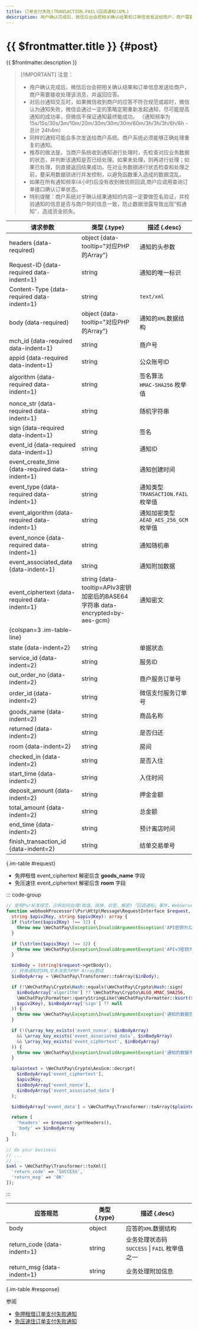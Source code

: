 ```yaml
---
title: 订单支付失败(TRANSACTION.FAIL)回调通知(XML)
description: 用户确认完成后，微信后台会把相关确认结果和订单信息发送给商户，商户需要接收处理该消息，并返回应答。
---
```


# {{ $frontmatter.title }} {#post}

{{ $frontmatter.description }}

> [!IMPORTANT] 注意：
> - 用户确认完成后，微信后台会把相关确认结果和订单信息发送给商户，商户需要接收处理该消息，并返回应答。
> - 对后台通知交互时，如果微信收到商户的应答不符合规范或超时，微信认为通知失败，微信会通过一定的策略定期重新发起通知，尽可能提高通知的成功率，但微信不保证通知最终能成功。 （通知频率为15s/15s/30s/3m/10m/20m/30m/30m/30m/60m/3h/3h/3h/6h/6h - 总计 24h4m）
> - 同样的通知可能会多次发送给商户系统。商户系统必须能够正确处理重复的通知。
> - 推荐的做法是，当商户系统收到通知进行处理时，先检查对应业务数据的状态，并判断该通知是否已经处理。如果未处理，则再进行处理；如果已处理，则直接返回结果成功。在对业务数据进行状态检查和处理之前，要采用数据锁进行并发控制，以避免函数重入造成的数据混乱。
> - 如果在所有通知频率(4小时)后没有收到微信侧回调,商户应调用查询订单接口确认订单状态。
> - 特别提醒：商户系统对于确认结果通知的内容一定要做签名验证，并校验通知的信息是否与商户侧的信息一致，防止数据泄露导致出现“假通知”，造成资金损失。

| 请求参数 | 类型 {.type} | 描述 {.desc}
| -- | -- | --
| headers {data-required} | object {data-tooltip="对应PHP的Array"} | 通知的头参数
| Request-ID {data-required data-indent=1} | string | 通知的唯一标识
| Content-Type {data-required data-indent=1} | string | `text/xml`
| body {data-required} | object {data-tooltip="对应PHP的Array"} | 通知的`XML`数据结构
| mch_id {data-required data-indent=1} | string | 商户号
| appid {data-required data-indent=1} | string | 公众账号ID
| algorithm {data-required data-indent=1} | string | 签名算法<br/> `HMAC-SHA256` 枚举值
| nonce_str {data-required data-indent=1} | string | 随机字符串
| sign {data-required data-indent=1} | string | 签名
| event_id {data-required data-indent=1} | string | 通知ID
| event_create_time {data-required data-indent=1} | string | 通知创建时间
| event_type {data-required data-indent=1} | string | 通知类型<br/>`TRANSACTION.FAIL` 枚举值
| event_algorithm {data-required data-indent=1} | string | 通知加密类型<br/>`AEAD_AES_256_GCM` 枚举值
| event_nonce {data-required data-indent=1} | string | 通知随机串
| event_associated_data {data-indent=1} | string | 通知附加数据
| event_ciphertext {data-required data-indent=1} | string {data-tooltip=APIv3密钥加密后的BASE64字符串 data-encrypted=by-aes-gcm} | 通知密文
| {colspan=3 .im-table-line}
| state {data-indent=2} | string | 单据状态
| service_id {data-indent=2} | string | 服务ID
| out_order_no {data-indent=2} | string | 商户服务订单号
| order_id {data-indent=2} | string | 微信支付服务订单号
| goods_name {data-indent=2} | string | 商品名称
| returned {data-indent=2} | string | 是否归还
| room {data-indent=2} | string | 房间
| checked_in {data-indent=2} | string | 是否入住
| start_time {data-indent=2} | string | 入住时间
| deposit_amount {data-indent=2} | string | 押金金额
| total_amount {data-indent=2} | string | 总金额
| end_time {data-indent=2} | string | 预计离店时间
| finish_transaction_id {data-indent=2} | string | 结单交易单号

{.im-table #request}

- 免押租借 event_ciphertext 解密后含 **goods_name** 字段
- 免压速住 event_ciphertext 解密后含 **room** 字段

::: code-group

```php [处理程序]
// 使用Psr标准规范，示例如何处理(取值、转换、验签、解密)「回调通知」事件，WebServer不同，用法略有差异，供参考实现。
function webhookProcessor(\Psr\Http\Message\RequestInterface $request,
  string $apiv2Key, string $apiv3Key): array {
  if (\strlen($apiv2Key) !== 32) {
    throw new \WeChatPay\Exception\InvalidArgumentException('API密钥为32字节，长度不对');
  }

  if (\strlen($apiv3Key) !== 32) {
    throw new \WeChatPay\Exception\InvalidArgumentException('APIv3密钥为32字节，长度不对');
  }

  $inBody = (string)$request->getBody();
  // 转换通知的XML文本消息为PHP Array数组
  $inBodyArray = \WeChatPay\Transformer::toArray($inBody);

  if (!\WeChatPay\Crypto\Hash::equals(\WeChatPay\Crypto\Hash::sign(
    $inBodyArray['algorithm'] ?? \WeChatPay\Crypto\ALGO_HMAC_SHA256,
    \WeChatPay\Formatter::queryStringLike(\WeChatPay\Formatter::ksort($inBodyArray)),
    $apiv2Key), $inBodyArray['sign'] ?? null
  )) {
    throw new \WeChatPay\Exception\InvalidArgumentException('通知的数据签名校验未通过');
  }

  if (!(\array_key_exists('event_nonce', $inBodyArray)
    && \array_key_exists('event_associated_data', $inBodyArray)
    && \array_key_exists('event_ciphertext', $inBodyArray)
  )) {
    throw new \WeChatPay\Exception\InvalidArgumentException('通知的数据不完整');
  }

  $plaintext = \WeChatPay\Crypto\AesGcm::decrypt(
    $inBodyArray['event_ciphertext'],
    $apiv3Key,
    $inBodyArray['event_nonce'],
    $inBodyArray['event_associated_data']
  );

  $inBodyArray['event_data'] = \WeChatPay\Transformer::toArray($plaintext);

  return [
    'headers' => $request->getHeaders(),
    'body' => $inBodyArray
  ];
}

// do your business
// ...
// ...
$xml = \WeChatPay\Transformer::toXml([
  'return_code' => 'SUCCESS',
  'return_msg' => 'OK'
]);
```

:::

| 应答规范 | 类型 {.type} | 描述 {.desc}
| --- | --- | ---
| body | object | 应答的`XML`数据结构
| return_code {data-indent=1} | string | 业务处理状态码<br/>`SUCCESS` \| `FAIL` 枚举值之一
| return_msg {data-indent=1} | string | 业务处理附加信息

{.im-table #response}

参阅
- [免押租借订单支付失败通知](https://pay.weixin.qq.com/wiki/doc/apiv3/payscore.php?chapter=18_8&index=8)
- [免压速住订单支付失败通知](https://pay.weixin.qq.com/wiki/doc/apiv3/payscore.php?chapter=19_8&index=7)
